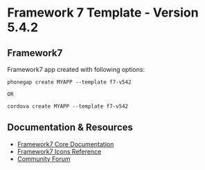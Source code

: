 # Framework 7 Template - Version 5.4.2

## Framework7 

Framework7 app created with following options:

```
phonegap create MYAPP --template f7-v542

OR

cordova create MYAPP --template f7-v542 
```


## Documentation & Resources

* [Framework7 Core Documentation](https://framework7.io/docs/)
* [Framework7 Icons Reference](https://framework7.io/icons/)
* [Community Forum](https://forum.framework7.io)

